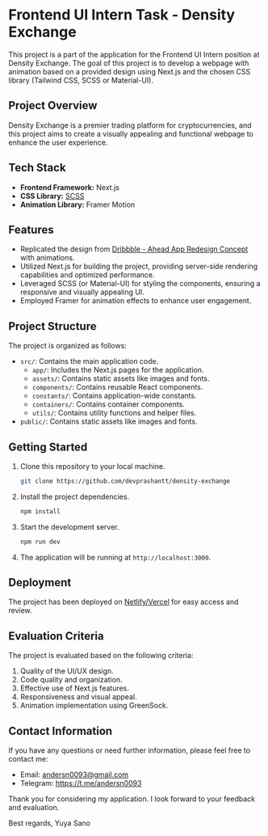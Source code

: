 # Frontend UI Intern Task - Density Exchange

This project is a part of the application for the Frontend UI Intern position at Density Exchange. The goal of this project is to develop a webpage with animation based on a provided design using Next.js and the chosen CSS library (Tailwind CSS, SCSS or Material-UI).

## Project Overview

Density Exchange is a premier trading platform for cryptocurrencies, and this project aims to create a visually appealing and functional webpage to enhance the user experience.

## Tech Stack

- **Frontend Framework:** Next.js
- **CSS Library:** [SCSS](https://sass-lang.com/) 
- **Animation Library:** Framer Motion

## Features

- Replicated the design from [Dribbble - Ahead App Redesign Concept](https://dribbble.com/shots/19807069-Ahead-app-redesign-concept) with animations.
- Utilized Next.js for building the project, providing server-side rendering capabilities and optimized performance.
- Leveraged SCSS (or Material-UI) for styling the components, ensuring a responsive and visually appealing UI.
- Employed Framer for animation effects to enhance user engagement.

## Project Structure

The project is organized as follows:

- `src/`: Contains the main application code.
  - `app/`: Includes the Next.js pages for the application.
  - `assets/`: Contains static assets like images and fonts.
  - `components/`: Contains reusable React components.
  - `constants/`: Contains application-wide constants.
  - `containers/`: Contains container components.
  - `utils/`: Contains utility functions and helper files.
- `public/`: Contains static assets like images and fonts.

## Getting Started

1. Clone this repository to your local machine.

   ```bash
   git clone https://github.com/devprashantt/density-exchange
   ```

2. Install the project dependencies.

   ```bash
   npm install
   ```

3. Start the development server.

   ```bash
   npm run dev
   ```

4. The application will be running at `http://localhost:3000`.

## Deployment

The project has been deployed on [Netlify/Vercel](https://density-exchangee.vercel.app/) for easy access and review.

## Evaluation Criteria

The project is evaluated based on the following criteria:

1. Quality of the UI/UX design.
2. Code quality and organization.
3. Effective use of Next.js features.
4. Responsiveness and visual appeal.
5. Animation implementation using GreenSock.

## Contact Information

If you have any questions or need further information, please feel free to contact me:

- Email: andersn0093@gmail.com
- Telegram: https://t.me/andersn0093

Thank you for considering my application. I look forward to your feedback and evaluation.

Best regards,
Yuya Sano
